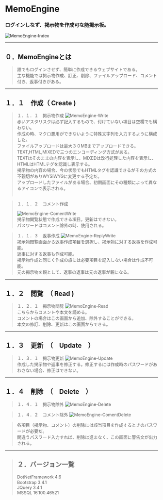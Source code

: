# MemoEngine
### ログインしなず、掲示物を作成可な能掲示板。
![MemoEngine-Index](https://user-images.githubusercontent.com/77004633/150374473-64bcd07c-b2b9-4404-852f-3a2ede38f8ce.png)


---------------------------
## ０．MemoEngineとは
> 誰でもログインさせず、簡単に作成できるウェブサイトである。<br />
> 主な機能では掲示物作成、訂正、削除、ファイルアップロード、コメント付き、返事付きがある。<br/>
> 

----------------------------
## １．１　作成（ Create )
> １．１．１　掲示物作成
> ![MemoEngine-Write](https://user-images.githubusercontent.com/77004633/150375508-95a27f17-6a61-4296-aabb-d5530d7f7620.png)<br />
> 赤いアスタリスクは必ず記入するもので、付けていない項目は空欄でも構わない。<br />
> 作成の時、マクロ悪用ができないように特殊文字列を入力するように構成した。<br />
> ファイルアップロードは最大３０MBまでアップロードできる。<br />
> TEXT,HTML,MIXEDで三つのエンコーディング方式がある。<br/>
> TEXTはそのままの内容を表示し、MIXEDは改行処理した内容を表示し、HTMLはHTMLテグを認識し表示する。<br />
> 掲示物の内容の場合、今の状態でもHTMLタグを認識できるがその方式の不親切がありWYSIWYGに変更する予定だ。<br />
> アップロードしたファイルがある場合、初期画面にその種類によって異なるアイコンで表示される。<br /><br />

> １．１．２　コメント作成
> 
> ![MemoEngine-ComentWrite](https://user-images.githubusercontent.com/77004633/150623862-e4be4db0-1353-41eb-aa72-305bd6979ac0.png)<br />
> 掲示物閲覧状態で作成できる項目。更新はできない。<br />
> パスワードはコメント除外の時、使用される。

> １．１．３　返事作成
> ![MemoEngine-ReplyWrite](https://user-images.githubusercontent.com/77004633/150685581-4d5f1bb1-a684-4ec8-b6ec-85e761289c66.png)<br />
> 掲示物閲覧画面から返事作成項目を選択し、掲示物に対する返事を作成可能。<br />
> 返事に対する返事も作成可能。<br />
> 掲示物作成と同じく作成の旅には必要項目を記入しない場合は作成不可能。<br />
> 元の掲示物を親として、返事の返事は元の返事が親になる。
> 

> 
<hr />

## １．２　閲覧　（ Read )
> １．２．１　掲示物閲覧
> ![MemoEngine-Read](https://user-images.githubusercontent.com/77004633/150454540-7f07e979-2084-4fba-97a3-ddea5df15a45.png)<br />
> こちらからコメントや本文を読める。<br />
> コメントの場合はこの画面から追加、除外することができる。<br />
> 本文の修訂、削除、更新はこの画面からできる。

<hr />

## １．３　更新　（　Update　）
> １．３．１　掲示物更新
![MemoEngine-Update](https://user-images.githubusercontent.com/77004633/150685523-96742806-b3ed-4b87-baef-69165fe3dd42.png)<br />
> 作成した掲示物や返事を修正する。修正するには作成時のパスワードがあわさない場合、修正はできない。

<hr />

## １．４　削除　（　Delete　）
> １．４．１　掲示物除外
![MemoEngine-Delete](https://user-images.githubusercontent.com/77004633/150685553-12f634ef-8020-474a-8e77-bfcce0c35c09.png)<br />

> １．４．２　コメント除外
![MemoEngine-ComentDelete](https://user-images.githubusercontent.com/77004633/150685540-439cc57d-4432-4f04-84a2-3bd1cd896d36.png)

> 各項目（掲示物、コメント）の削除には該当項目を作成するときのパスワードが必要だ。<br />
> 間違うパスワード入力すれば、削除は進まなく、この画面に警告文が出力される。

<hr />

> ## ２．バージョン一覧<br />
> DotNetFramework 4.6　<br />
> Bootstrap 3.4.1<br />
> JQuery 3.4.1<br />
> MSSQL 16.100.46521
